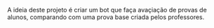 A ideia deste projeto é criar um bot que faça avaçiação de provas de alunos, comparando com uma prova base criada pelos professores.
